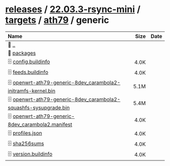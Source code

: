 ---
---

# [releases](/releases/) / [22.03.3-rsync-mini](/releases/22.03.3-rsync-mini/) / [targets](/releases/22.03.3-rsync-mini/targets/) / [ath79](/releases/22.03.3-rsync-mini/targets/ath79/) / generic


| Name | Size | Date |
|:---|---:|---|
| 📁 [..](../) | | |
| 📁 [packages](packages) | | |
| 🗄️ [config.buildinfo](./config.buildinfo) | 4.0K | |
| 🗄️ [feeds.buildinfo](./feeds.buildinfo) | 4.0K | |
| 🗄️ [openwrt-ath79-generic-8dev_carambola2-initramfs-kernel.bin](./openwrt-ath79-generic-8dev_carambola2-initramfs-kernel.bin) | 5.1M | |
| 🗄️ [openwrt-ath79-generic-8dev_carambola2-squashfs-sysupgrade.bin](./openwrt-ath79-generic-8dev_carambola2-squashfs-sysupgrade.bin) | 5.4M | |
| 🗄️ [openwrt-ath79-generic-8dev_carambola2.manifest](./openwrt-ath79-generic-8dev_carambola2.manifest) | 4.0K | |
| 🗄️ [profiles.json](./profiles.json) | 4.0K | |
| 🗄️ [sha256sums](./sha256sums) | 4.0K | |
| 🗄️ [version.buildinfo](./version.buildinfo) | 4.0K | |

